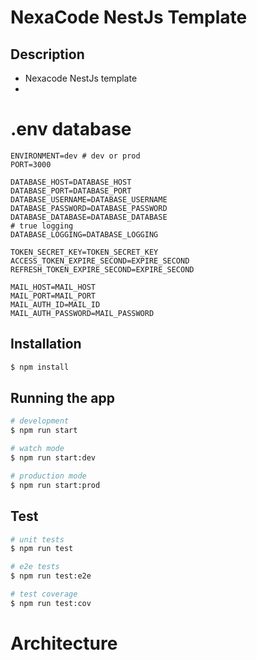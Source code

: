 # NexaCode NestJs Template

## Description
* Nexacode NestJs template
* 

# .env database 
```
ENVIRONMENT=dev # dev or prod
PORT=3000

DATABASE_HOST=DATABASE_HOST
DATABASE_PORT=DATABASE_PORT
DATABASE_USERNAME=DATABASE_USERNAME
DATABASE_PASSWORD=DATABASE_PASSWORD
DATABASE_DATABASE=DATABASE_DATABASE
# true logging
DATABASE_LOGGING=DATABASE_LOGGING

TOKEN_SECRET_KEY=TOKEN_SECRET_KEY
ACCESS_TOKEN_EXPIRE_SECOND=EXPIRE_SECOND
REFRESH_TOKEN_EXPIRE_SECOND=EXPIRE_SECOND

MAIL_HOST=MAIL_HOST
MAIL_PORT=MAIL_PORT
MAIL_AUTH_ID=MAIL_ID
MAIL_AUTH_PASSWORD=MAIL_PASSWORD
```

## Installation

```bash
$ npm install
```

## Running the app

```bash
# development
$ npm run start

# watch mode
$ npm run start:dev

# production mode
$ npm run start:prod
```

## Test

```bash
# unit tests
$ npm run test

# e2e tests
$ npm run test:e2e

# test coverage
$ npm run test:cov
```

# Architecture
